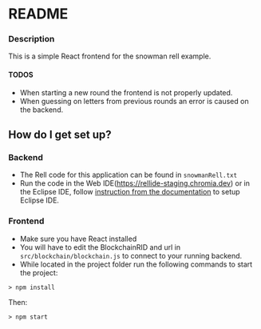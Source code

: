 # README

### Description

This is a simple React frontend for the snowman rell example.

#### TODOS

- When starting a new round the frontend is not properly updated.
- When guessing on letters from previous rounds an error is caused on the backend.

## How do I get set up?

### Backend

- The Rell code for this application can be found in `snowmanRell.txt`
- Run the code in the Web IDE(https://rellide-staging.chromia.dev) or in the Eclipse IDE, follow [instruction from the documentation](https://rell.chromia.com/en/0.10.0/eclipse/eclipse.html) to setup Eclipse IDE.

### Frontend

- Make sure you have React installed
- You will have to edit the BlockchainRID and url in `src/blockchain/blockchain.js` to connect to your running backend.
- While located in the project folder run the following commands to start the project:

```
> npm install
```

Then:

```
> npm start
```
